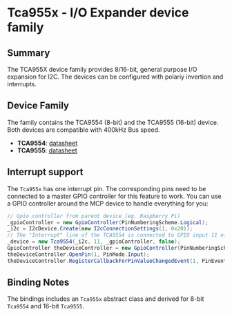 ﻿# Tca955x - I/O Expander device family

## Summary

The TCA955X device family provides 8/16-bit, general purpose I/O expansion for I2C. The devices can be configured with polariy invertion and interrupts.

## Device Family

The family contains the TCA9554 (8-bit) and the TCA9555 (16-bit) device. Both devices are compatible with 400kHz Bus speed.

- **TCA9554**: [datasheet](https://www.ti.com/lit/ds/symlink/tca9554.pdf?ts=1732457066799)
- **TCA9555**: [datasheet](https://www.ti.com/lit/ds/symlink/tca9554.pdf?ts=1732457066799)

## Interrupt support

The `Tca955x` has one interrupt pin. The corresponding pins need to be connected to a master GPIO controller for this feature to work. You can use a GPIO controller around the MCP device to handle everything for you:
```csharp
// Gpio controller from parent device (eg. Raspberry Pi)
_gpioController = new GpioController(PinNumberingScheme.Logical);
_i2c = I2cDevice.Create(new I2cConnectionSettings(1, 0x20));
// The "Interrupt" line of the TCA9554 is connected to GPIO input 11 of the Raspi
_device = new Tca9554(_i2c, 11, _gpioController, false);
GpioController theDeviceController = new GpioController(PinNumberingScheme.Logical, _device);
theDeviceController.OpenPin(1, PinMode.Input);
theDeviceController.RegisterCallbackForPinValueChangedEvent(1, PinEventTypes.Rising, Callback);
```
## Binding Notes

The bindings includes an `Tca955x` abstract class and derived for 8-bit `Tca9554` and 16-bit `Tca9555`.
